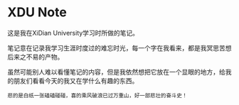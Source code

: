 # XDU Note
这是我在XiDian University学习时所做的笔记。

笔记意在记录我学习生涯时度过的难忘时光，每一个字在我看来，都是我冥思苦想后来之不易的产物。

虽然可能别人难以看懂笔记的内容，但是我依然想把它放在一个显眼的地方，给我的朋友们看看今天的我又在学什么有趣的东西。

    悲的是白纸一张磕磕碰碰，喜的乘风破浪已过万重山，好一部悲壮的奋斗史！


